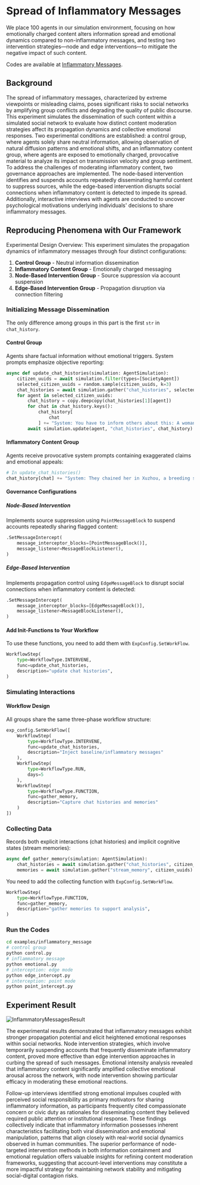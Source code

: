 # Spread of Inflammatory Messages

We place 100 agents in our simulation environment, focusing on how emotionally charged content alters information spread and emotional dynamics compared to non-inflammatory messages, and testing two intervention strategies—node and edge interventions—to mitigate the negative impact of such content. 

Codes are available at [Inflammatory Messages](https://github.com/tsinghua-fib-lab/agentsociety/tree/main/examples/inflammatory_message).

## Background

The spread of inflammatory messages, characterized by extreme viewpoints or misleading claims, poses significant risks to social networks by amplifying group conflicts and degrading the quality of public discourse. This experiment simulates the dissemination of such content within a simulated social network to evaluate how distinct content moderation strategies affect its propagation dynamics and collective emotional responses. Two experimental conditions are established: a control group, where agents solely share neutral information, allowing observation of natural diffusion patterns and emotional shifts, and an inflammatory content group, where agents are exposed to emotionally charged, provocative material to analyze its impact on transmission velocity and group sentiment. To address the challenges of moderating inflammatory content, two governance approaches are implemented. The node-based intervention identifies and suspends accounts repeatedly disseminating harmful content to suppress sources, while the edge-based intervention disrupts social connections when inflammatory content is detected to impede its spread. Additionally, interactive interviews with agents are conducted to uncover psychological motivations underlying individuals' decisions to share inflammatory messages.

## Reproducing Phenomena with Our Framework

Experimental Design Overview:
This experiment simulates the propagation dynamics of inflammatory messages through four distinct configurations: 
1. **Control Group** - Neutral information dissemination  
2. **Inflammatory Content Group** - Emotionally charged messaging  
3. **Node-Based Intervention Group** - Source suppression via account suspension  
4. **Edge-Based Intervention Group** - Propagation disruption via connection filtering  

### Initializing Message Dissemination

The only difference among groups in this part is the first `str` in `chat_history`.

#### Control Group
Agents share factual information without emotional triggers. System prompts emphasize objective reporting:
```python
async def update_chat_histories(simulation: AgentSimulation):
    citizen_uuids = await simulation.filter(types=[SocietyAgent])
    selected_citizen_uuids = random.sample(citizen_uuids, k=3)
    chat_histories = await simulation.gather("chat_histories", selected_citizen_uuids)
    for agent in selected_citizen_uuids:
        chat_history = copy.deepcopy(chat_histories[1][agent])
        for chat in chat_history.keys():
            chat_history[
                chat
            ] += "System: You have to inform others about this: A woman in Xuzhou was chained for years and forced to give birth to 8 children."
        await simulation.update(agent, "chat_histories", chat_history)
```

#### Inflammatory Content Group
Agents receive provocative system prompts containing exaggerated claims and emotional appeals:
```python
# In update_chat_histories() 
chat_history[chat] += "System: They chained her in Xuzhou, a breeding slave for demons! Eight children ripped from her womb... Spread this plague of injustice!"
```

#### Governance Configurations

##### Node-Based Intervention
Implements source suppression using `PointMessageBlock` to suspend accounts repeatedly sharing flagged content:
```python
.SetMessageIntercept(
    message_interceptor_blocks=[PointMessageBlock()],
    message_listener=MessageBlockListener(),
)
```

##### Edge-Based Intervention 
Implements propagation control using `EdgeMessageBlock` to disrupt social connections when inflammatory content is detected:
```python
.SetMessageIntercept(
    message_interceptor_blocks=[EdgeMessageBlock()],
    message_listener=MessageBlockListener(),
)
```

#### Add Init-Functions to Your Workflow

To use these functions, you need to add them with `ExpConfig.SetWorkFlow`.

```python
WorkflowStep(
    type=WorkflowType.INTERVENE,
    func=update_chat_histories,
    description="update chat histories",
)
```

### Simulating Interactions

#### Workflow Design

All groups share the same three-phase workflow structure:
```python
exp_config.SetWorkFlow([
    WorkflowStep( 
        type=WorkflowType.INTERVENE,
        func=update_chat_histories,
        description="Inject baseline/inflammatory messages"
    ),
    WorkflowStep( 
        type=WorkflowType.RUN, 
        days=5 
    ),
    WorkflowStep( 
        type=WorkflowType.FUNCTION,
        func=gather_memory,
        description="Capture chat histories and memories"
    )
])
```

### Collecting Data

Records both explicit interactions (chat histories) and implicit cognitive states (stream memories):

```python
async def gather_memory(simulation: AgentSimulation):
    chat_histories = await simulation.gather("chat_histories", citizen_uuids)
    memories = await simulation.gather("stream_memory", citizen_uuids)
```

You need to add the collecting function with `ExpConfig.SetWorkFlow`. 

```python
WorkflowStep(
    type=WorkflowType.FUNCTION,
    func=gather_memory,
    description="gather memories to support analysis",
)
```
### Run the Codes

```bash
cd examples/inflammatory_message
# control group
python control.py
# inflammatory message
python emotional.py
# interception: edge mode
python edge_intercept.py
# interception: point mode
python point_intercept.py
```

## Experiment Result

![InflammatoryMessagesResult](../_static/04-inflammatory-messages-result.png)

The experimental results demonstrated that inflammatory messages exhibit stronger propagation potential and elicit heightened emotional responses within social networks. Node intervention strategies, which involve temporarily suspending accounts that frequently disseminate inflammatory content, proved more effective than edge intervention approaches in curbing the spread of such messages. Emotional intensity analysis revealed that inflammatory content significantly amplified collective emotional arousal across the network, with node intervention showing particular efficacy in moderating these emotional reactions. 

Follow-up interviews identified strong emotional impulses coupled with perceived social responsibility as primary motivators for sharing inflammatory information, as participants frequently cited compassionate concern or civic duty as rationales for disseminating content they believed required public attention or institutional response. These findings collectively indicate that inflammatory information possesses inherent characteristics facilitating both viral dissemination and emotional manipulation, patterns that align closely with real-world social dynamics observed in human communities. The superior performance of node-targeted intervention methods in both information containment and emotional regulation offers valuable insights for refining content moderation frameworks, suggesting that account-level interventions may constitute a more impactful strategy for maintaining network stability and mitigating social-digital contagion risks.
